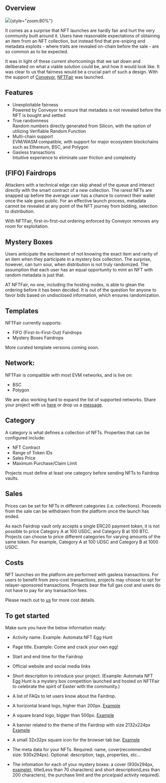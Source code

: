 ## Overview

![](../assets/nftfair-image.png){style="zoom:80%"}

It comes as a surprise that NFT launches are hardly fair and hurt the very community built around it. Users have reasonable expectations of obtaining an item from an NFT collection, but instead find that pre-sniping and metadata exploits - where traits are revealed on-chain before the sale - are so common as to be expected.

It was in light of these current shortcomings that we sat down and deliberated on what a viable solution could be, and how it would look like. It was clear to us that fairness would be a crucial part of such a design. With the support of [Conveyor](https://conveyor.ata.network), [NFTFair](https://www.nftfair.app) was launched.

## Features

- Unexploitable fairness
  </br> Powered by Conveyor to ensure that metadata is not revealed before the NFT is bought and settled
- True randomness
  </br> Random numbers directly generated from Silicon, with the option of utilizing Verifiable Random Function
- Multi-chain support
  </br> EVM/WASM compatible, with support for major ecosystem blockchains such as Ethereum, BSC, and Polygon
- Gasless transactions
  </br> Intuitive experience to eliminate user friction and complexity

## (FIFO) Fairdrops

Attackers with a technical edge can skip ahead of the queue and interact directly with the smart contract of a new collection. The rarest NFTs are snapped up before the average user has a chance to connect their wallet once the sale goes public. For an effective launch process, metadata cannot be revealed at any point of the NFT journey from bidding, selection to distribution.

With NFTFair, first-in-first-out ordering enforced by Conveyor removes any room for exploitation.

## Mystery Boxes

Users anticipate the excitement of not knowing the exact item and rarity of an item when they participate in a mystery box collection. The surprise, however, can turn sour, when distribution is not truly randomized. The assumption that each user has an equal opportunity to mint an NFT with random metadata is just that.

AT NFTFair, no one, including the hosting nodes, is able to glean the ordering before it has been decided. It is out of the question for anyone to favor bids based on undisclosed information, which ensures randomization.

## Templates

NFTFair currently supports:

- FIFO (First-In-First-Out) Fairdrops
- Mystery Boxes Fairdrops

More curated template versions coming soon.

## Network:

NFTFair is compatible with most EVM networks, and is live on:

- BSC
- Polygon

We are also working hard to expand the list of supported networks. Share your project with us [here](https://docs.google.com/forms/d/e/1FAIpQLScU36yLYWuiL3gXVvy7NwvnY-t4JD0u6XUvhTeaogCzQDzQpw/viewform) or drop us a [message](mailto:nftfair@ata.network).

## Category

A category is what defines a collection of NFTs. Properties that can be configured include:

- NFT Contract
- Range of Token IDs
- Sales Price
- Maximum Purchase/Claim Limit

Projects must define at least one category before sending NFTs to Fairdrop vaults.

## Sales

Prices can be set for NFTs in different categories (i.e. collections). Proceeds from the sale can be withdrawn from the platform once the launch has ended.

As each Fairdrop vault only accepts a single ERC20 payment token, it is not possible to price Category A at 100 USDC, and Category B at 100 BTC. Projects can choose to price different categories for varying amounts of the same token. For example, Category A at 100 UDSC and Category B at 1000 USDC.

## Costs

NFT launches on the platform are performed with gasless transactions. For users to benefit from zero-cost transactions, projects may choose to opt for relayer-sponsored transactions. Projects bear the full gas cost and users do not have to pay for any transaction fees.

Please reach out to [us](mailto:nftfair@ata.network) for more cost details.

## To get started

Make sure you have the below information ready:

- Activity name. Example: Automata NFT Egg Hunt

- Page title. Example: Come and crack your own egg!

- Start and end time for the Fairdrop

- Official website and social media links

- Short description to introduce your project. (Example: Automata NFT Egg Hunt is a mystery box competition launched and hosted on NFTFair to celebrate the spirit of Easter with the community.)

- A list of FAQs to let users know about the Fairdrop.

- A horizontal brand logo, higher than 200px. [Example](https://ipfs.io/ipfs/bafybeihapvgs3ifvv5ts3soxpkez37yo6dln6smlza3smpjjj7dktk7fta/supercar-logo.png)

- A square brand logo, bigger than 500px. [Example](https://ipfs.io/ipfs/bafybeie5adkgmljzx7qzeulnwnq3laqsne4w5myic6c75kk2sqviqdjtua/supercar-icon.png)

- A banner related to the theme of the Fairdrop with size 2132x224px [Example](https://ipfs.io/ipfs/bafybeicywiylhs2w6jfofgzhaw3gfnl2pen2u4wgsrmxuu7crlx46uilbe/supercar-banner.jpeg)

- A small 32x32px square icon for the browser tab bar. [Example](https://static.wixstatic.com/media/0653dd_303a21ade8b64ed5bca9f2755b2cb4a5~mv2.png/v1/fill/w_32%2Ch_32%2Clg_1%2Cusm_0.66_1.00_0.01/0653dd_303a21ade8b64ed5bca9f2755b2cb4a5~mv2.png)

- The meta data for your NFTs. Required: name, cover(recommended size: 930x294px). Optional: description, tags, properties, etc...

- The infomation for each of your mystery boxes: a cover (930x294px, [example](https://ipfs.io/ipfs/bafybeiehhoqx54wf6o6cgu7etjxxlhfxa2qstf6ay75lzi4o3thxf26e6i/box-banner.png)), title(Less than 70 characters) and short description(Less than 200 characters), the purchase limit and the price(paid activity required).
